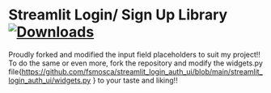 # Streamlit Login/ Sign Up Library   [![Downloads](https://static.pepy.tech/personalized-badge/streamlit-login-auth-ui?period=month&units=international_system&left_color=grey&right_color=blue&left_text=downloads)](https://pepy.tech/project/streamlit-login-auth-ui)

Proudly forked and modified the input field placeholders to suit my project!!
To do the same or even more, fork the repository and modify the widgets.py file{https://github.com/fsmosca/streamlit_login_auth_ui/blob/main/streamlit_login_auth_ui/widgets.py } to your taste and liking!!

